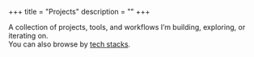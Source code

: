 +++
title = "Projects"
description = ""
+++

A collection of projects, tools, and workflows I’m building, exploring, or iterating on.  
You can also browse by [tech stacks](/tech_stacks).
